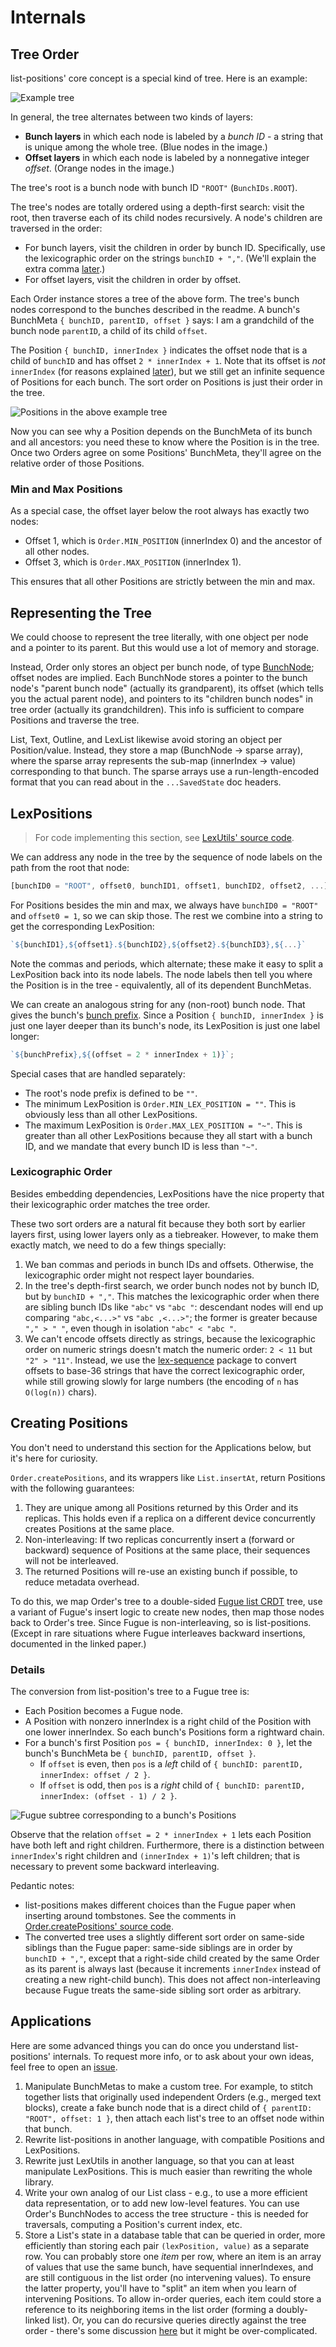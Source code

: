 # Internals

## Tree Order

list-positions' core concept is a special kind of tree. Here is an example:

![Example tree](./images/tree.png)

In general, the tree alternates between two kinds of layers:

- **Bunch layers** in which each node is labeled by a _bunch ID_ - a string that is unique among the whole tree. (Blue nodes in the image.)
- **Offset layers** in which each node is labeled by a nonnegative integer _offset_. (Orange nodes in the image.)

The tree's root is a bunch node with bunch ID `"ROOT"` (`BunchIDs.ROOT`).

The tree's nodes are totally ordered using a depth-first search: visit the root, then traverse each of its child nodes recursively. A node's children are traversed in the order:

- For bunch layers, visit the children in order by bunch ID. Specifically, use the lexicographic order on the strings `bunchID + ","`. (We'll explain the extra comma [later](#lexpositions).)
- For offset layers, visit the children in order by offset.

Each Order instance stores a tree of the above form. The tree's bunch nodes correspond to the bunches described in the readme. A bunch's BunchMeta `{ bunchID, parentID, offset }` says: I am a grandchild of the bunch node `parentID`, a child of its child `offset`.

The Position `{ bunchID, innerIndex }` indicates the offset node that is a child of `bunchID` and has offset `2 * innerIndex + 1`. Note that its offset is _not_ `innerIndex` (for reasons explained [later](#details)), but we still get an infinite sequence of Positions for each bunch. The sort order on Positions is just their order in the tree.

![Positions in the above example tree](./images/positions.png)

Now you can see why a Position depends on the BunchMeta of its bunch and all ancestors: you need these to know where the Position is in the tree. Once two Orders agree on some Positions' BunchMeta, they'll agree on the relative order of those Positions.

### Min and Max Positions

As a special case, the offset layer below the root always has exactly two nodes:

- Offset 1, which is `Order.MIN_POSITION` (innerIndex 0) and the ancestor of all other nodes.
- Offset 3, which is `Order.MAX_POSITION` (innerIndex 1).

This ensures that all other Positions are strictly between the min and max.

## Representing the Tree

We could choose to represent the tree literally, with one object per node and a pointer to its parent. But this would use a lot of memory and storage.

Instead, Order only stores an object per bunch node, of type [BunchNode](./README.md#interface-bunchnode); offset nodes are implied. Each BunchNode stores a pointer to the bunch node's "parent bunch node" (actually its grandparent), its offset (which tells you the actual parent node), and pointers to its "children bunch nodes" in tree order (actually its grandchildren). This info is sufficient to compare Positions and traverse the tree.

List, Text, Outline, and LexList likewise avoid storing an object per Position/value. Instead, they store a map (BunchNode -> sparse array), where the sparse array represents the sub-map (innerIndex -> value) corresponding to that bunch. The sparse arrays use a run-length-encoded format that you can read about in the `...SavedState` doc headers.

## LexPositions

> For code implementing this section, see [LexUtils' source code](./src/lex_utils.ts).

We can address any node in the tree by the sequence of node labels on the path from the root that node:

```ts
[bunchID0 = "ROOT", offset0, bunchID1, offset1, bunchID2, offset2, ...]
```

For Positions besides the min and max, we always have `bunchID0 = "ROOT"` and `offset0 = 1`, so we can skip those. The rest we combine into a string to get the corresponding LexPosition:

```ts
`${bunchID1},${offset1}.${bunchID2},${offset2}.${bunchID3},${...}`
```

Note the commas and periods, which alternate; these make it easy to split a LexPosition back into its node labels. The node labels then tell you where the Position is in the tree - equivalently, all of its dependent BunchMetas.

We can create an analogous string for any (non-root) bunch node. That gives the bunch's [bunch prefix](./README.md#bunch-prefix). Since a Position `{ bunchID, innerIndex }` is just one layer deeper than its bunch's node, its LexPosition is just one label longer:

```ts
`${bunchPrefix},${(offset = 2 * innerIndex + 1)}`;
```

Special cases that are handled separately:

- The root's node prefix is defined to be `""`.
- The minimum LexPosition is `Order.MIN_LEX_POSITION = ""`. This is obviously less than all other LexPositions.
- The maximum LexPosition is `Order.MAX_LEX_POSITION = "~"`. This is greater than all other LexPositions because they all start with a bunch ID, and we mandate that every bunch ID is less than `"~"`.

### Lexicographic Order

Besides embedding dependencies, LexPositions have the nice property that their lexicographic order matches the tree order.

These two sort orders are a natural fit because they both sort by earlier layers first, using lower layers only as a tiebreaker. However, to make them exactly match, we need to do a few things specially:

1. We ban commas and periods in bunch IDs and offsets. Otherwise, the lexicographic order might not respect layer boundaries.
2. In the tree's depth-first search, we order bunch nodes not by bunch ID, but by `bunchID + ","`. This matches the lexicographic order when there are sibling bunch IDs like `"abc"` vs `"abc "`: descendant nodes will end up comparing `"abc,<...>"` vs `"abc ,<...>"`; the former is greater because `"," > " "`, even though in isolation `"abc" < "abc "`.
3. We can't encode offsets directly as strings, because the lexicographic order on numeric strings doesn't match the numeric order: `2 < 11` but `"2" > "11"`. Instead, we use the [lex-sequence](https://github.com/mweidner037/lex-sequence/#readme) package to convert offsets to base-36 strings that have the correct lexicographic order, while still growing slowly for large numbers (the encoding of `n` has `O(log(n))` chars).

## Creating Positions

You don't need to understand this section for the Applications below, but it's here for curiosity.

`Order.createPositions`, and its wrappers like `List.insertAt`, return Positions with the following guarantees:

1. They are unique among all Positions returned by this Order and its replicas. This holds even if a replica on a different device concurrently creates Positions at the same place.
2. Non-interleaving: If two replicas concurrently insert a (forward or backward) sequence of Positions at the same place, their sequences will not be interleaved.
3. The returned Positions will re-use an existing bunch if possible, to reduce metadata overhead.

To do this, we map Order's tree to a double-sided [Fugue list CRDT](https://arxiv.org/abs/2305.00583) tree, use a variant of Fugue's insert logic to create new nodes, then map those nodes back to Order's tree. Since Fugue is non-interleaving, so is list-positions. (Except in rare situations where Fugue interleaves backward insertions, documented in the linked paper.)

### Details

The conversion from list-position's tree to a Fugue tree is:

- Each Position becomes a Fugue node.
- A Position with nonzero innerIndex is a right child of the Position with one lower innerIndex. So each bunch's Positions form a rightward chain.
- For a bunch's first Position `pos = { bunchID, innerIndex: 0 }`, let the bunch's BunchMeta be `{ bunchID, parentID, offset }`.
  - If `offset` is even, then `pos` is a _left_ child of `{ bunchID: parentID, innerIndex: offset / 2 }`.
  - If `offset` is odd, then `pos` is a _right_ child of `{ bunchID: parentID, innerIndex: (offset - 1) / 2 }`.

![Fugue subtree corresponding to a bunch's Positions](./images/fugue_tree.png)

Observe that the relation `offset = 2 * innerIndex + 1` lets each Position have both left and right children. Furthermore, there is a distinction between `innerIndex`'s right children and `(innerIndex + 1)`'s left children; that is necessary to prevent some backward interleaving.

Pedantic notes:

- list-positions makes different choices than the Fugue paper when inserting around tombstones. See the comments in [Order.createPositions' source code](./src/order.ts).
- The converted tree uses a slightly different sort order on same-side siblings than the Fugue paper: same-side siblings are in order by `bunchID + ","`, except that a right-side child created by the same Order as its parent is always last (because it increments `innerIndex` instead of creating a new right-child bunch). This does not affect non-interleaving because Fugue treats the same-side sibling sort order as arbitrary.

## Applications

Here are some advanced things you can do once you understand list-positions' internals. To request more info, or to ask about your own ideas, feel free to open an [issue](https://github.com/mweidner037/list-positions/issues).

1. Manipulate BunchMetas to make a custom tree. For example, to stitch together lists that originally used independent Orders (e.g., merged text blocks), create a fake bunch node that is a direct child of `{ parentID: "ROOT", offset: 1 }`, then attach each list's tree to an offset node within that bunch.
2. Rewrite list-positions in another language, with compatible Positions and LexPositions.
3. Rewrite just LexUtils in another language, so that you can at least manipulate LexPositions. This is much easier than rewriting the whole library. <!--, and sufficient for basic backend tasks like programmatically inserting text. TODO: needs LexUtils createPositions. -->
4. Write your own analog of our List class - e.g., to use a more efficient data representation, or to add new low-level features. You can use Order's BunchNodes to access the tree structure - this is needed for traversals, computing a Position's current index, etc.
5. Store a List's state in a database table that can be queried in order, more efficiently than storing each pair `(lexPosition, value)` as a separate row. You can probably store one _item_ per row, where an item is an array of values that use the same bunch, have sequential innerIndexes, and are still contiguous in the list order (no intervening values). To ensure the latter property, you'll have to "split" an item when you learn of intervening Positions. To allow in-order queries, each item could store a reference to its neighboring items in the list order (forming a doubly-linked list). Or, you can do recursive queries directly against the tree order - there's some discussion [here](https://github.com/vlcn-io/cr-sqlite/issues/65) but it might be over-complicated.
